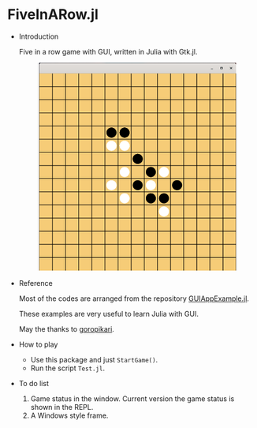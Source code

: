# FiveInARow.jl
* Introduction
    
    Five in a row game with GUI, written in Julia with Gtk.jl. 
    <p align="center">
    <img src="figs/example.png" alt="drawing" width="400"/>
    </p>

* Reference

    Most of the codes are arranged from the repository [GUIAppExample.jl](https://github.com/goropikari/GUIAppExample.jl/tree/master/example/Reversi).

    These examples are very useful to learn Julia with GUI.

    May the thanks to [goropikari](https://github.com/goropikari).

* How to play
  
    * Use this package and just ```StartGame()```.
    * Run the script ```Test.jl```.

* To do list
  
    1. Game status in the window. Current version the game status is shown in the REPL.
    2. A Windows style frame.

